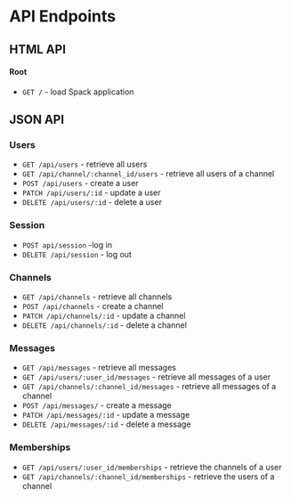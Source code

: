 # API Endpoints

## HTML API

#### Root
- `GET /` - load Spack application

## JSON API

### Users
- `GET /api/users` - retrieve all users
- `GET /api/channel/:channel_id/users` - retrieve all users of a channel
- `POST /api/users` - create a user
- `PATCH /api/users/:id` - update a user
- `DELETE /api/users/:id` - delete a user

### Session
- `POST api/session` -log in
- `DELETE /api/session` - log out

### Channels
- `GET /api/channels` - retrieve all channels
- `POST /api/channels` - create a channel
- `PATCH /api/channels/:id` - update a channel
- `DELETE /api/channels/:id` - delete a channel

### Messages
- `GET /api/messages` - retrieve all messages
- `GET /api/users/:user_id/messages` - retrieve all messages of a user
- `GET /api/channels/:channel_id/messages` - retrieve all messages of a channel
- `POST /api/messages/` - create a message
- `PATCH /api/messages/:id` - update a message
- `DELETE /api/messages/:id` - delete a message

### Memberships
- `GET /api/users/:user_id/memberships` - retrieve the channels of a user
- `GET /api/channels/:channel_id/memberships` - retrieve the users of a channel
